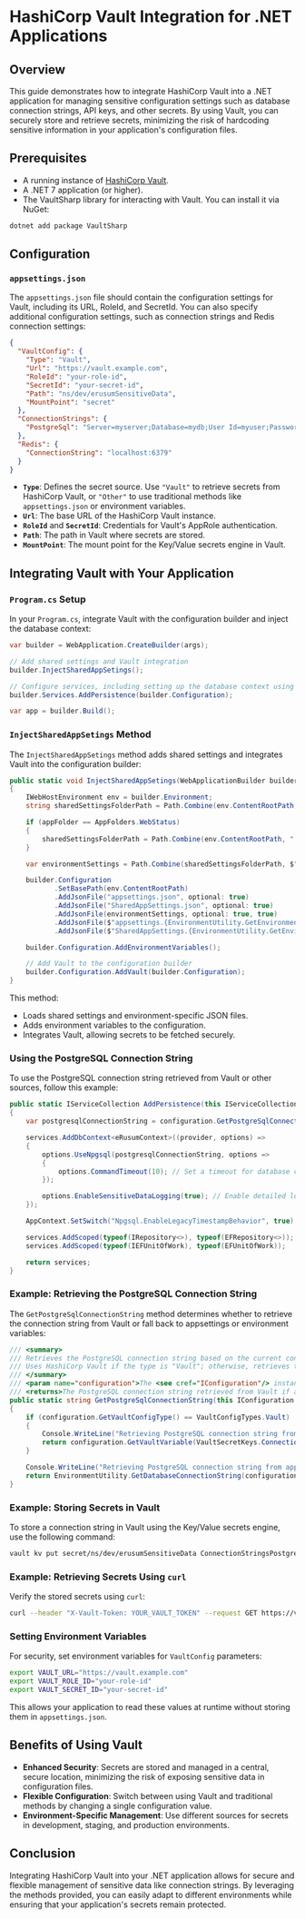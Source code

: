 
# HashiCorp Vault Integration for .NET Applications

## Overview

This guide demonstrates how to integrate HashiCorp Vault into a .NET application for managing sensitive configuration settings such as database connection strings, API keys, and other secrets. By using Vault, you can securely store and retrieve secrets, minimizing the risk of hardcoding sensitive information in your application's configuration files.

## Prerequisites

- A running instance of [HashiCorp Vault](https://www.vaultproject.io/).
- A .NET 7 application (or higher).
- The VaultSharp library for interacting with Vault. You can install it via NuGet:

```bash
dotnet add package VaultSharp
```

## Configuration

### `appsettings.json`

The `appsettings.json` file should contain the configuration settings for Vault, including its URL, RoleId, and SecretId. You can also specify additional configuration settings, such as connection strings and Redis connection settings:

```json
{
  "VaultConfig": {
    "Type": "Vault", 
    "Url": "https://vault.example.com",
    "RoleId": "your-role-id",
    "SecretId": "your-secret-id",
    "Path": "ns/dev/erusumSensitiveData",
    "MountPoint": "secret"
  },
  "ConnectionStrings": {
    "PostgreSql": "Server=myserver;Database=mydb;User Id=myuser;Password=mypassword;"
  },
  "Redis": {
    "ConnectionString": "localhost:6379"
  }
}
```

- **`Type`**: Defines the secret source. Use `"Vault"` to retrieve secrets from HashiCorp Vault, or `"Other"` to use traditional methods like `appsettings.json` or environment variables.
- **`Url`**: The base URL of the HashiCorp Vault instance.
- **`RoleId`** and **`SecretId`**: Credentials for Vault's AppRole authentication.
- **`Path`**: The path in Vault where secrets are stored.
- **`MountPoint`**: The mount point for the Key/Value secrets engine in Vault.

## Integrating Vault with Your Application

### `Program.cs` Setup

In your `Program.cs`, integrate Vault with the configuration builder and inject the database context:

```csharp
var builder = WebApplication.CreateBuilder(args);

// Add shared settings and Vault integration
builder.InjectSharedAppSetings();

// Configure services, including setting up the database context using the connection string from Vault or other sources.
builder.Services.AddPersistence(builder.Configuration);

var app = builder.Build();
```

### `InjectSharedAppSetings` Method

The `InjectSharedAppSetings` method adds shared settings and integrates Vault into the configuration builder:

```csharp
public static void InjectSharedAppSetings(WebApplicationBuilder builder, AppFolders appFolder = AppFolders.APIs)
{
    IWebHostEnvironment env = builder.Environment;
    string sharedSettingsFolderPath = Path.Combine(env.ContentRootPath, "..", "SharedFiles");

    if (appFolder == AppFolders.WebStatus)
    {
        sharedSettingsFolderPath = Path.Combine(env.ContentRootPath, "..", "..", "APIs", "SharedFiles");
    }

    var environmentSettings = Path.Combine(sharedSettingsFolderPath, $"SharedAppSettings.{EnvironmentUtility.GetEnvironmentVariable()}.json");

    builder.Configuration
           .SetBasePath(env.ContentRootPath)
           .AddJsonFile("appsettings.json", optional: true)
           .AddJsonFile("SharedAppSettings.json", optional: true)
           .AddJsonFile(environmentSettings, optional: true, true)
           .AddJsonFile($"appsettings.{EnvironmentUtility.GetEnvironmentVariable()}.json", optional: true)
           .AddJsonFile($"SharedAppSettings.{EnvironmentUtility.GetEnvironmentVariable()}.json", optional: true, true);

    builder.Configuration.AddEnvironmentVariables();

    // Add Vault to the configuration builder
    builder.Configuration.AddVault(builder.Configuration);
}
```

This method:
- Loads shared settings and environment-specific JSON files.
- Adds environment variables to the configuration.
- Integrates Vault, allowing secrets to be fetched securely.

### Using the PostgreSQL Connection String

To use the PostgreSQL connection string retrieved from Vault or other sources, follow this example:

```csharp
public static IServiceCollection AddPersistence(this IServiceCollection services, IConfiguration configuration)
{
    var postgresqlConnectionString = configuration.GetPostgreSqlConnectionString();

    services.AddDbContext<eRusumContext>((provider, options) =>
    {
        options.UseNpgsql(postgresqlConnectionString, options =>
        {
            options.CommandTimeout(10); // Set a timeout for database commands (in seconds).
        });

        options.EnableSensitiveDataLogging(true); // Enable detailed logging (for development purposes only).
    });

    AppContext.SetSwitch("Npgsql.EnableLegacyTimestampBehavior", true);

    services.AddScoped(typeof(IRepository<>), typeof(EFRepository<>));
    services.AddScoped(typeof(IEFUnitOfWork), typeof(EFUnitOfWork));

    return services;
}
```

### Example: Retrieving the PostgreSQL Connection String

The `GetPostgreSqlConnectionString` method determines whether to retrieve the connection string from Vault or fall back to appsettings or environment variables:

```csharp
/// <summary>
/// Retrieves the PostgreSQL connection string based on the current configuration type.
/// Uses HashiCorp Vault if the type is "Vault"; otherwise, retrieves the value from appsettings.json or environment variables.
/// </summary>
/// <param name="configuration">The <see cref="IConfiguration"/> instance used to retrieve the connection string.</param>
/// <returns>The PostgreSQL connection string retrieved from Vault if applicable, or from default sources.</returns>
public static string GetPostgreSqlConnectionString(this IConfiguration configuration)
{
    if (configuration.GetVaultConfigType() == VaultConfigTypes.Vault)
    {
        Console.WriteLine("Retrieving PostgreSQL connection string from Vault.");
        return configuration.GetVaultVariable(VaultSecretKeys.ConnectionStringsPostgreSql);
    }

    Console.WriteLine("Retrieving PostgreSQL connection string from appsettings.json or environment variables.");
    return EnvironmentUtility.GetDatabaseConnectionString(configuration);
}
```

### Example: Storing Secrets in Vault

To store a connection string in Vault using the Key/Value secrets engine, use the following command:

```bash
vault kv put secret/ns/dev/erusumSensitiveData ConnectionStringsPostgreSql="Server=myserver;Database=mydb;User Id=myuser;Password=mypassword;"
```

### Example: Retrieving Secrets Using `curl`

Verify the stored secrets using `curl`:

```bash
curl --header "X-Vault-Token: YOUR_VAULT_TOKEN" --request GET https://vault.example.com/v1/secret/data/ns/dev/erusumSensitiveData
```

### Setting Environment Variables

For security, set environment variables for `VaultConfig` parameters:

```bash
export VAULT_URL="https://vault.example.com"
export VAULT_ROLE_ID="your-role-id"
export VAULT_SECRET_ID="your-secret-id"
```

This allows your application to read these values at runtime without storing them in `appsettings.json`.

## Benefits of Using Vault

- **Enhanced Security**: Secrets are stored and managed in a central, secure location, minimizing the risk of exposing sensitive data in configuration files.
- **Flexible Configuration**: Switch between using Vault and traditional methods by changing a single configuration value.
- **Environment-Specific Management**: Use different sources for secrets in development, staging, and production environments.

## Conclusion

Integrating HashiCorp Vault into your .NET application allows for secure and flexible management of sensitive data like connection strings. By leveraging the methods provided, you can easily adapt to different environments while ensuring that your application's secrets remain protected.
